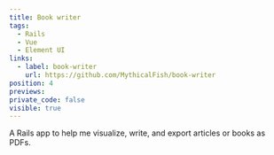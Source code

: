 ```yaml
---
title: Book writer
tags:
  - Rails
  - Vue
  - Element UI
links:
  - label: book-writer
    url: https://github.com/MythicalFish/book-writer
position: 4
previews:
private_code: false
visible: true
---
```

A Rails app to help me visualize, write, and export articles or books as PDFs.